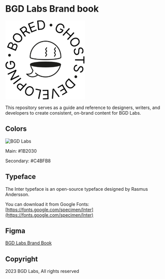 # BGD Labs Brand book

<img src="./logo/black/circle/bgd_black_circle_logo.svg" alt="BGD Labs" width="250"/>

This repository serves as a guide and reference to designers, writers, and developers to create consistent, on-brand content for BGD Labs.

## Colors

<img src="./colors_preview.svg" alt="BGD Labs" width="300"/>

Main: #1B2030

Secondary: #C4BFB8

## Typeface

The Inter typeface is an open-source typeface designed by Rasmus Andersson.

You can download it from Google Fonts: [https://fonts.google.com/specimen/Inter](https://fonts.google.com/specimen/Inter) 

## Figma

[BGD Labs Brand Book](https://www.figma.com/file/fi0GPHJUyVI1QJWzA2glHR/BGD-Labs?type=design&node-id=0%3A1&mode=design&t=k6Be9Sz7Vr5ZUheG-1) 

## Copyright

2023 BGD Labs, All rights reserved
